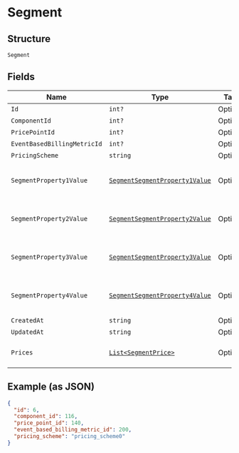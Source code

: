 
# Segment

## Structure

`Segment`

## Fields

| Name | Type | Tags | Description |
|  --- | --- | --- | --- |
| `Id` | `int?` | Optional | - |
| `ComponentId` | `int?` | Optional | - |
| `PricePointId` | `int?` | Optional | - |
| `EventBasedBillingMetricId` | `int?` | Optional | - |
| `PricingScheme` | `string` | Optional | - |
| `SegmentProperty1Value` | [`SegmentSegmentProperty1Value`](../../doc/models/containers/segment-segment-property-1-value.md) | Optional | This is a container for one-of cases. |
| `SegmentProperty2Value` | [`SegmentSegmentProperty2Value`](../../doc/models/containers/segment-segment-property-2-value.md) | Optional | This is a container for one-of cases. |
| `SegmentProperty3Value` | [`SegmentSegmentProperty3Value`](../../doc/models/containers/segment-segment-property-3-value.md) | Optional | This is a container for one-of cases. |
| `SegmentProperty4Value` | [`SegmentSegmentProperty4Value`](../../doc/models/containers/segment-segment-property-4-value.md) | Optional | This is a container for one-of cases. |
| `CreatedAt` | `string` | Optional | - |
| `UpdatedAt` | `string` | Optional | - |
| `Prices` | [`List<SegmentPrice>`](../../doc/models/segment-price.md) | Optional | **Constraints**: *Minimum Items*: `1` |

## Example (as JSON)

```json
{
  "id": 6,
  "component_id": 116,
  "price_point_id": 140,
  "event_based_billing_metric_id": 200,
  "pricing_scheme": "pricing_scheme0"
}
```

